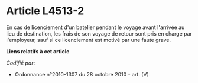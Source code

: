 # Article L4513-2

En cas de licenciement d'un batelier pendant le voyage avant l'arrivée au lieu de destination, les frais de son voyage de
retour sont pris en charge par l'employeur, sauf si ce licenciement est motivé par une faute grave.

**Liens relatifs à cet article**

_Codifié par_:

  - Ordonnance n°2010-1307 du 28 octobre 2010 - art. (V)
